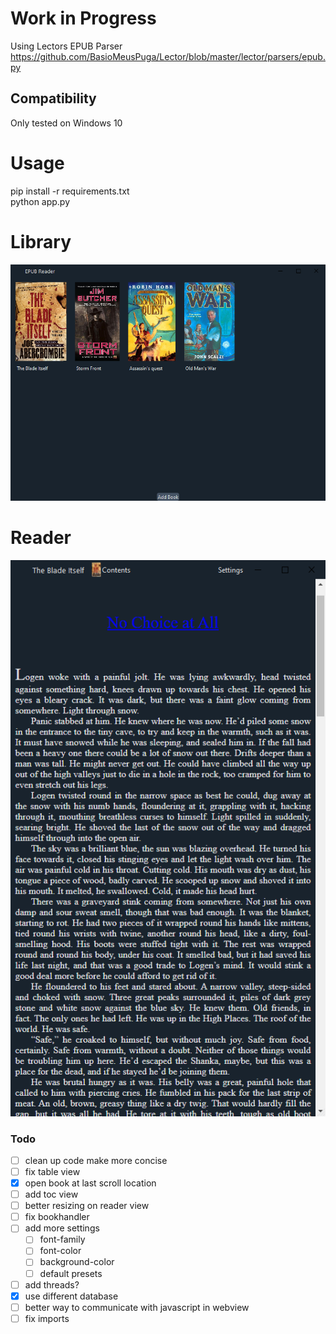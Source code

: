 # Work in Progress

Using Lectors EPUB Parser\
https://github.com/BasioMeusPuga/Lector/blob/master/lector/parsers/epub.py

## Compatibility

Only tested on Windows 10

# Usage

pip install -r requirements.txt  
python app.py

# Library

![image info](static/screenshot2.png "Library")

# Reader

![image info](static/screenshot1.png "LIbrary")

### Todo

- [ ] clean up code make more concise
- [ ] fix table view
- [x] open book at last scroll location
- [ ] add toc view
- [ ] better resizing on reader view
- [ ] fix bookhandler
- [ ] add more settings
  - [ ] font-family
  - [ ] font-color
  - [ ] background-color
  - [ ] default presets
- [ ] add threads?
- [x] use different database
- [ ] better way to communicate with javascript in webview
- [ ] fix imports
